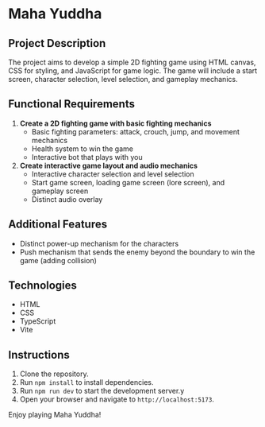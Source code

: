 # Maha Yuddha

## Project Description
The project aims to develop a simple 2D fighting game using HTML canvas, CSS for styling, and JavaScript for game logic. The game will include a start screen, character selection, level selection, and gameplay mechanics.

## Functional Requirements
1. **Create a 2D fighting game with basic fighting mechanics**
   - Basic fighting parameters: attack, crouch, jump, and movement mechanics
   - Health system to win the game
   - Interactive bot that plays with you
2. **Create interactive game layout and audio mechanics**
   - Interactive character selection and level selection
   - Start game screen, loading game screen (lore screen), and gameplay screen
   - Distinct audio overlay

## Additional Features
- Distinct power-up mechanism for the characters
- Push mechanism that sends the enemy beyond the boundary to win the game (adding collision)

## Technologies
- HTML
- CSS
- TypeScript
- Vite

## Instructions
1. Clone the repository.
2. Run `npm install` to install dependencies.
3. Run `npm run dev` to start the development server.y
4. Open your browser and navigate to `http://localhost:5173`.

Enjoy playing Maha Yuddha!